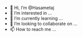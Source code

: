 - 👋 Hi, I’m @Hasametaj
- 👀 I’m interested in ...
- 🌱 I’m currently learning ...
- 💞️ I’m looking to collaborate on ...
- 📫 How to reach me ...

<!---
Hasametaj/Hasametaj is a ✨ special ✨ repository because its `README.md` (this file) appears on your GitHub profile.
You can click the Preview link to take a look at your changes.
--->
